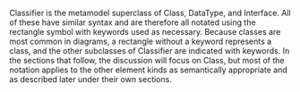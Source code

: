 Classifier is the metamodel superclass of Class, DataType, and Interface. All of these have similar syntax and are therefore all notated using the rectangle symbol with keywords used as necessary. Because classes are most common in diagrams, a rectangle without a keyword represents a class, and the other subclasses of Classifier are indicated with keywords. In the sections that follow, the discussion will focus on Class, but most of the notation applies to the other element kinds as semantically appropriate and as described later under their own sections.